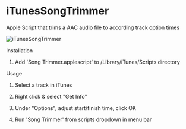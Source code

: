 # iTunesSongTrimmer
Apple Script that trims a AAC audio file to according track option times

![iTunesSongTrimmer](http://naveedgol.me/Assets/Images/iTunesTrimmer.gif)

Installation

1. Add 'Song Trimmer.applescript' to /Library/iTunes/Scripts directory


Usage

1. Select a track in iTunes

2. Right click & select "Get Info"

3. Under "Options", adjust start/finish time, click OK

4. Run 'Song Trimmer' from scripts dropdown in menu bar


